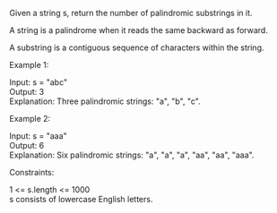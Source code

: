 Given a string s, return the number of palindromic substrings in it.

A string is a palindrome when it reads the same backward as forward.

A substring is a contiguous sequence of characters within the string.

 
Example 1:

Input: s = "abc"\
Output: 3\
Explanation: Three palindromic strings: "a", "b", "c".

Example 2:

Input: s = "aaa"\
Output: 6\
Explanation: Six palindromic strings: "a", "a", "a", "aa", "aa", "aaa".
 

Constraints:

1 <= s.length <= 1000\
s consists of lowercase English letters.
